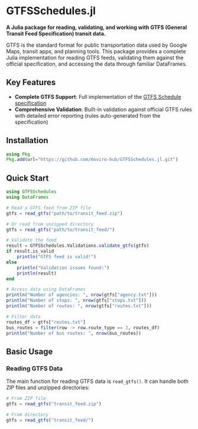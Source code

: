 # GTFSSchedules.jl

**A Julia package for reading, validating, and working with GTFS (General Transit Feed Specification) transit data.**

GTFS is the standard format for public transportation data used by Google Maps, transit apps, and planning tools. This package provides a complete Julia implementation for reading GTFS feeds, validating them against the official specification, and accessing the data through familiar DataFrames.

## Key Features

- **Complete GTFS Support**: Full implementation of the [GTFS Schedule specification](https://gtfs.org/documentation/schedule/reference/)
- **Comprehensive Validation**: Built-in validation against official GTFS rules with detailed error reporting (rules auto-generated from the specification)

## Installation

```julia
using Pkg
Pkg.add(url="https://github.com/moviro-hub/GTFSSchedules.jl.git")
```

## Quick Start

```julia
using GTFSSchedules
using DataFrames

# Read a GTFS feed from ZIP file
gtfs = read_gtfs("path/to/transit_feed.zip")

# Or read from unzipped directory
gtfs = read_gtfs("path/to/transit_feed/")

# Validate the feed
result = GTFSSchedules.Validations.validate_gtfs(gtfs)
if result.is_valid
    println("GTFS feed is valid!")
else
    println("Validation issues found:")
    println(result)
end

# Access data using DataFrames
println("Number of agencies: ", nrow(gtfs["agency.txt"]))
println("Number of stops: ", nrow(gtfs["stops.txt"]))
println("Number of routes: ", nrow(gtfs["routes.txt"]))

# Filter data
routes_df = gtfs["routes.txt"]
bus_routes = filter(row -> row.route_type == 3, routes_df)
println("Number of bus routes: ", nrow(bus_routes))
```

## Basic Usage

### Reading GTFS Data

The main function for reading GTFS data is `read_gtfs()`. It can handle both ZIP files and unzipped directories:

```julia
# From ZIP file
gtfs = read_gtfs("transit_feed.zip")

# From directory
gtfs = read_gtfs("transit_feed/")
```
